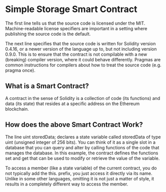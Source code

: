 # Simple Storage Smart Contract

The first line tells us that the source code is licensed under the MIT. Machine-readable license specifiers are important in a setting where publishing the source code is the default.

The next line specifies that the source code is written for Solidity version 0.4.16, or a newer version of the language up to, but not including version 0.9.0. This is to ensure that the contract is not compilable with a new (breaking) compiler version, where it could behave differently. Pragmas are common instructions for compilers about how to treat the source code (e.g. pragma once).

## What is a Smart Contract?
A contract in the sense of Solidity is a collection of code (its functions) and data (its state) that resides at a specific address on the Ethereum blockchain. 

## How does the above Smart Contract Work?
The line uint storedData; declares a state variable called storedData of type uint (unsigned integer of 256 bits). You can think of it as a single slot in a database that you can query and alter by calling functions of the code that manages the database. In this example, the contract defines the functions set and get that can be used to modify or retrieve the value of the variable.

To access a member (like a state variable) of the current contract, you do not typically add the this. prefix, you just access it directly via its name. Unlike in some other languages, omitting it is not just a matter of style, it results in a completely different way to access the member.
